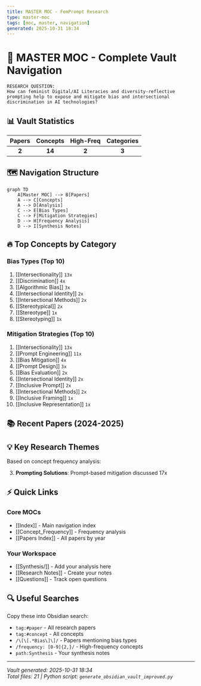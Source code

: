 ```yaml
---
title: MASTER MOC - FemPrompt Research
type: master-moc
tags: [moc, master, navigation]
generated: 2025-10-31 18:34
---
```


# 🎯 MASTER MOC - Complete Vault Navigation

```
RESEARCH QUESTION:
How can feminist Digital/AI Literacies and diversity-reflective
prompting help to expose and mitigate bias and intersectional
discrimination in AI technologies?
```

## 📊 Vault Statistics

| Papers | Concepts | High-Freq | Categories |
|:------:|:--------:|:---------:|:----------:|
| **2** | **14** | **2** | **3** |

## 🗺️ Navigation Structure

```mermaid
graph TD
    A[Master MOC] --> B[Papers]
    A --> C[Concepts]
    A --> D[Analysis]
    C --> E[Bias Types]
    C --> F[Mitigation Strategies]
    D --> H[Frequency Analysis]
    D --> I[Synthesis Notes]
```

## 🔥 Top Concepts by Category

### Bias Types (Top 10)
1. [[Intersectionality]] `13x`
2. [[Discrimination]] `4x`
3. [[Algorithmic Bias]] `3x`
4. [[Intersectional Identity]] `2x`
5. [[Intersectional Methods]] `2x`
6. [[Stereotypical]] `2x`
7. [[Stereotype]] `1x`
8. [[Stereotyping]] `1x`

### Mitigation Strategies (Top 10)
1. [[Intersectionality]] `13x`
2. [[Prompt Engineering]] `11x`
3. [[Bias Mitigation]] `4x`
4. [[Prompt Design]] `3x`
5. [[Bias Evaluation]] `2x`
6. [[Intersectional Identity]] `2x`
7. [[Inclusive Prompt]] `2x`
8. [[Intersectional Methods]] `2x`
9. [[Inclusive Framing]] `1x`
10. [[Inclusive Representation]] `1x`

## 📚 Recent Papers (2024-2025)


## 💡 Key Research Themes

Based on concept frequency analysis:

3. **Prompting Solutions**: Prompt-based mitigation discussed 17x

## ⚡ Quick Links

### Core MOCs
- [[Index]] - Main navigation index
- [[Concept_Frequency]] - Frequency analysis
- [[Papers Index]] - All papers by year

### Your Workspace
- [[Synthesis/]] - Add your analysis here
- [[Research Notes]] - Create your notes
- [[Questions]] - Track open questions

## 🔍 Useful Searches

Copy these into Obsidian search:

- `tag:#paper` - All research papers
- `tag:#concept` - All concepts
- `/\[\[.*Bias\]\]/` - Papers mentioning bias types
- `/frequency: [0-9]{2,}/` - High-frequency concepts
- `path:Synthesis` - Your synthesis notes

---

*Vault generated: 2025-10-31 18:34*  
*Total files: 21 | Python script: `generate_obsidian_vault_improved.py`*
